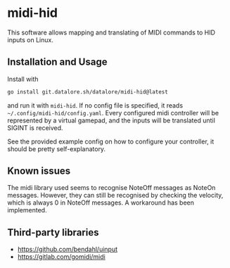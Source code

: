 # midi-hid

This software allows mapping and translating of MIDI commands to HID inputs on Linux.

## Installation and Usage

Install with

```bash
go install git.datalore.sh/datalore/midi-hid@latest
```

and run it with `midi-hid`. If no config file is specified, it reads `~/.config/midi-hid/config.yaml`.
Every configured midi controller will be represented by a virtual gamepad, and the inputs will be translated until SIGINT is received.

See the provided example config on how to configure your controller, it should be pretty self-explanatory.

## Known issues

The midi library used seems to recognise NoteOff messages as NoteOn messages. However, they can still be recognised by checking the velocity, which is always 0 in NoteOff messages. A workaround has been implemented.

## Third-party libraries

 - <https://github.com/bendahl/uinput>
 - <https://gitlab.com/gomidi/midi>
